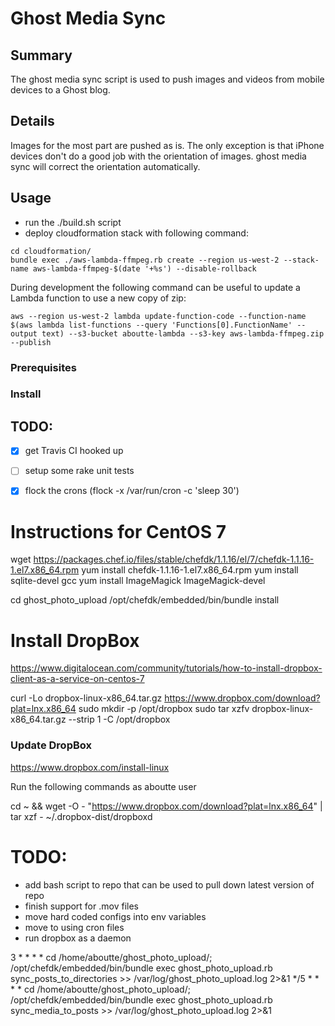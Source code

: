 # Ghost Media Sync

## Summary

The ghost media sync script is used to push images and videos from mobile devices to a Ghost blog.

## Details

Images for the most part are pushed as is.  The only exception is that iPhone devices don't do a good job with the orientation of images.  ghost media sync will correct the orientation automatically. 

## Usage

- run the ./build.sh script
- deploy cloudformation stack with following command:

```
cd cloudformation/
bundle exec ./aws-lambda-ffmpeg.rb create --region us-west-2 --stack-name aws-lambda-ffmpeg-$(date '+%s') --disable-rollback 
```

During development the following command can be useful to update a Lambda function to use a new copy of zip:

```
aws --region us-west-2 lambda update-function-code --function-name $(aws lambda list-functions --query 'Functions[0].FunctionName' --output text) --s3-bucket aboutte-lambda --s3-key aws-lambda-ffmpeg.zip --publish
```

### Prerequisites

### Install


## TODO: 

- [x] get Travis CI hooked up
- [ ] setup some rake unit tests
- [x] flock the crons (flock -x /var/run/cron -c 'sleep 30')






# Instructions for CentOS 7

wget https://packages.chef.io/files/stable/chefdk/1.1.16/el/7/chefdk-1.1.16-1.el7.x86_64.rpm
yum install chefdk-1.1.16-1.el7.x86_64.rpm
yum install sqlite-devel gcc
yum install ImageMagick ImageMagick-devel

cd ghost_photo_upload
/opt/chefdk/embedded/bin/bundle install

# Install DropBox

https://www.digitalocean.com/community/tutorials/how-to-install-dropbox-client-as-a-service-on-centos-7

curl -Lo dropbox-linux-x86_64.tar.gz https://www.dropbox.com/download?plat=lnx.x86_64
sudo mkdir -p /opt/dropbox
sudo tar xzfv dropbox-linux-x86_64.tar.gz --strip 1 -C /opt/dropbox

### Update DropBox 

https://www.dropbox.com/install-linux

Run the following commands as aboutte user

cd ~ && wget -O - "https://www.dropbox.com/download?plat=lnx.x86_64" | tar xzf -
~/.dropbox-dist/dropboxd



# TODO:
- add bash script to repo that can be used to pull down latest version of repo
- finish support for .mov files
- move hard coded configs into env variables
- move to using cron files
- run dropbox as a daemon

3 * * * * cd /home/aboutte/ghost_photo_upload/; /opt/chefdk/embedded/bin/bundle exec ghost_photo_upload.rb sync_posts_to_directories  >> /var/log/ghost_photo_upload.log 2>&1
*/5 * * * * cd /home/aboutte/ghost_photo_upload/; /opt/chefdk/embedded/bin/bundle exec ghost_photo_upload.rb sync_media_to_posts >> /var/log/ghost_photo_upload.log 2>&1
